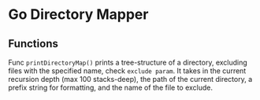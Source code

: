 # Go Directory Mapper

## Functions

Func `printDirectoryMap()` prints a tree-structure of a directory, excluding files with the specified name, check `exclude param`. It takes in the current recursion depth (max 100 stacks-deep), the path of the current directory, a prefix string for formatting, and the name of the file to exclude.
